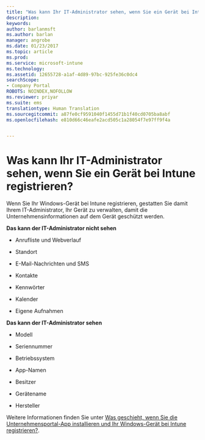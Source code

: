 ```yaml
---
title: "Was kann Ihr IT-Administrator sehen, wenn Sie ein Gerät bei Intune registrieren? | Microsoft Docs"
description: 
keywords: 
author: barlanmsft
ms.author: barlan
manager: angrobe
ms.date: 01/23/2017
ms.topic: article
ms.prod: 
ms.service: microsoft-intune
ms.technology: 
ms.assetid: 12655728-a1af-4d89-97bc-925fe36c0dc4
searchScope:
- Company Portal
ROBOTS: NOINDEX,NOFOLLOW
ms.reviewer: priyar
ms.suite: ems
translationtype: Human Translation
ms.sourcegitcommit: a87fe0cf9591040f1455d71b1f40cd0705ba8abf
ms.openlocfilehash: e810d66c46eafe2acd505c1a28054f7e97ff9f4a


---
```



# <a name="what-can-your-it-admin-see-when-you-enroll-a-device-in-intune"></a>Was kann Ihr IT-Administrator sehen, wenn Sie ein Gerät bei Intune registrieren?

Wenn Sie Ihr Windows-Gerät bei Intune registrieren, gestatten Sie damit Ihrem IT-Administrator, Ihr Gerät zu verwalten, damit die Unternehmensinformationen auf dem Gerät geschützt werden.

**Das kann der IT-Administrator nicht sehen**

- Anrufliste und Webverlauf

-    Standort

- E-Mail-Nachrichten und SMS

- Kontakte

-    Kennwörter

- Kalender

- Eigene Aufnahmen

**Das kann der IT-Administrator sehen**

- Modell

- Seriennummer

- Betriebssystem

- App-Namen

- Besitzer

- Gerätename

- Hersteller

Weitere Informationen finden Sie unter [Was geschieht, wenn Sie die Unternehmensportal-App installieren und Ihr Windows-Gerät bei Intune registrieren?](what-happens-if-you-install-the-company-portal-app-and-enroll-your-device-in-intune-windows.md).



<!--HONumber=Jan17_HO4-->


